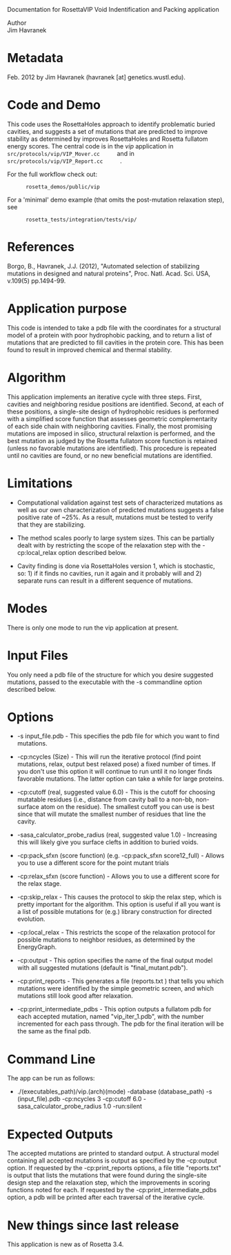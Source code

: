 <!-- --- title:  V I P App -->Documentation for RosettaVIP Void Indentification and Packing application

 Author   
Jim Havranek

Metadata
========

Feb. 2012 by Jim Havranek (havranek [at] genetics.wustl.edu).

Code and Demo
=============

This code uses the RosettaHoles approach to identify problematic buried cavities, and suggests a set of mutations that are predicted to improve stability as determined by improves RosettaHoles and Rosetta fullatom energy scores. The central code is in the *vip* application in `       src/protocols/vip/VIP_Mover.cc      ` and in `       src/protocols/vip/VIP_Report.cc      ` .

For the full workflow check out:

`       rosetta_demos/public/vip      `

For a 'minimal' demo example (that omits the post-mutation relaxation step), see

`       rosetta_tests/integration/tests/vip/      `

References
==========

Borgo, B., Havranek, J.J. (2012), "Automated selection of stabilizing mutations in designed and natural proteins", Proc. Natl. Acad. Sci. USA, v.109(5) pp.1494-99.

Application purpose
===========================================

This code is intended to take a pdb file with the coordinates for a structural model of a protein with poor hydrophobic packing, and to return a list of mutations that are predicted to fill cavities in the protein core. This has been found to result in improved chemical and thermal stability.

Algorithm
=========

This application implements an iterative cycle with three steps. First, cavities and neighboring residue positions are identified. Second, at each of these positions, a single-site design of hydrophobic residues is performed with a simplified score function that assesses geometric complementarity of each side chain with neighboring cavities. Finally, the most promising mutations are imposed in silico, structural relaxtion is performed, and the best mutation as judged by the Rosetta fullatom score function is retained (unless no favorable mutations are identified). This procedure is repeated until no cavities are found, or no new beneficial mutations are identified.

Limitations
===========

-   Computational validation against test sets of characterized mutations as well as our own characterization of predicted mutations suggests a false positive rate of \~25%. As a result, mutations must be tested to verify that they are stabilizing.

-   The method scales poorly to large system sizes. This can be partially dealt with by restricting the scope of the relaxation step with the -cp:local\_relax option described below.

-   Cavity finding is done via RosettaHoles version 1, which is stochastic, so: 1) if it finds no cavities, run it again and it probably will and 2) separate runs can result in a different sequence of mutations.

Modes
=====

There is only one mode to run the vip application at present.

Input Files
===========

You only need a pdb file of the structure for which you desire suggested mutations, passed to the executable with the -s commandline option described below.

Options
=======

-   -s input\_file.pdb - This specifies the pdb file for which you want to find mutations.

-   -cp:ncycles (Size) - This will run the iterative protocol (find point mutations, relax, output best relaxed pose) a fixed number of times. If you don't use this option it will continue to run until it no longer finds favorable mutations. The latter option can take a while for large proteins.

-   -cp:cutoff (real, suggested value 6.0) - This is the cutoff for choosing mutatable residues (i.e., distance from cavity ball to a non-bb, non-surface atom on the residue). The smallest cutoff you can use is best since that will mutate the smallest number of residues that line the cavity.

-   -sasa\_calculator\_probe\_radius (real, suggested value 1.0) - Increasing this will likely give you surface clefts in addition to buried voids.

-   -cp:pack\_sfxn (score function) (e.g. -cp:pack\_sfxn score12\_full) - Allows you to use a different score for the point mutant trials

-   -cp:relax\_sfxn (score function) - Allows you to use a different score for the relax stage.

-   -cp:skip\_relax - This causes the protocol to skip the relax step, which is pretty important for the algorithm. This option is useful if all you want is a list of possible mutations for (e.g.) library construction for directed evolution.

-   -cp:local\_relax - This restricts the scope of the relaxation protocol for possible mutations to neighbor residues, as determined by the EnergyGraph.

-   -cp:output - This option specifies the name of the final output model with all suggested mutations (default is "final\_mutant.pdb").

-   -cp:print\_reports - This generates a file (reports.txt ) that tells you which mutations were identified by the simple geometric screen, and which mutations still look good after relaxation.

-   -cp:print\_intermediate\_pdbs - This option outputs a fullatom pdb for each accepted mutation, named "vip\_iter\_1.pdb", with the number incremented for each pass through. The pdb for the final iteration will be the same as the final pdb.

Command Line
============

The app can be run as follows:

-   ./(executables\_path)/vip.(arch)(mode) -database (database\_path) -s (input\_file).pdb -cp:ncycles 3 -cp:cutoff 6.0 -sasa\_calculator\_probe\_radius 1.0 -run:silent

Expected Outputs
================

The accepted mutations are printed to standard output. A structural model containing all accepted mutations is output as specified by the -cp:output option. If requested by the -cp:print\_reports options, a file title "reports.txt" is output that lists the mutations that were found during the single-site design step and the relaxation step, which the improvements in scoring functions noted for each. If requested by the -cp:print\_intermediate\_pdbs option, a pdb will be printed after each traversal of the iterative cycle.

New things since last release
=============================

This application is new as of Rosetta 3.4.

